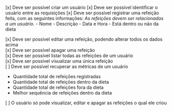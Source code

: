 [x] Deve ser possível criar um usuário
[x] Deve ser possível identificar o usuário entre as requisições
[x] Deve ser possível registrar uma refeição feita, com as seguintes informações:
    *As refeições devem ser relacionadas a um usuário.*
    - Nome
    - Descrição
    - Data e Hora
    - Está dentro ou não da dieta

[x] Deve ser possível editar uma refeição, podendo alterar todos os dados acima  
[x] Deve ser possível apagar uma refeição  
[x] Deve ser possível listar todas as refeições de um usuário  
[x] Deve ser possível visualizar uma única refeição  
[ ] Deve ser possível recuperar as métricas de um usuário  
- Quantidade total de refeições registradas  
- Quantidade total de refeições dentro da dieta  
- Quantidade total de refeições fora da dieta  
- Melhor sequência de refeições dentro da dieta  

[ ] O usuário só pode visualizar, editar e apagar as refeições o qual ele criou
